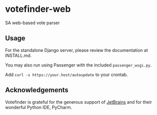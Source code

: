 # votefinder-web

SA web-based vote parser

## Usage
For the standalone Django server, please review the documentation at INSTALL.md.

You may also run using Passenger with the included `passenger_wsgi.py`.

Add `curl -s https://your.host/autoupdate` to your crontab.

## Acknowledgements

Votefinder is grateful for the generous support of [JetBrains](https://www.jetbrains.com) and for their wonderful Python IDE, PyCharm.

